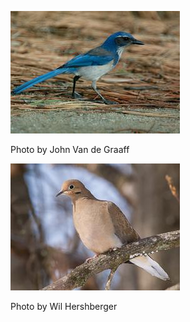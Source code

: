 ![wsja-1](../images/wsja-1.jpg)

Photo by John Van de Graaff

![modo-11](../images/modo-11.jpg)

Photo by Wil Hershberger
